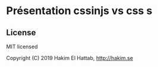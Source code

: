 # Présentation cssinjs vs css s 

## License

MIT licensed

Copyright (C) 2019 Hakim El Hattab, http://hakim.se

